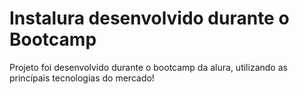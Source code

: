 # Instalura desenvolvido durante o Bootcamp

Projeto foi desenvolvido durante o bootcamp da alura, utilizando as princípais tecnologias do mercado!